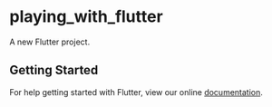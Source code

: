 # playing_with_flutter

A new Flutter project.

## Getting Started

For help getting started with Flutter, view our online
[documentation](https://flutter.io/).
